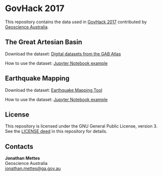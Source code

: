 # GovHack 2017
This repository contains the data used in [GovHack 2017](https://govhack.org) contributed by [Geoscience Australia](http://www.ga.gov.au).


## The Great Artesian Basin
Download the dataset: [Digital datasets from the GAB Atlas](http://www.ga.gov.au/scientific-topics/water/groundwater/gab/digital-datasets-from-the-gab-atlas)

How to use the dataset: [Jupyter Notebook example](https://github.com/GeoscienceAustralia/GovHack-2017/blob/master/Great%20Artesian%20Basin%20-%20Getting%20Started.ipynb)


## Earthquake Mapping
Download the dataset: [Earthquake Mapping Tool](http://www.ga.gov.au/earthquakes/searchQuake.do)

How to use the dataset: [Jupyter Notebook example](https://github.com/GeoscienceAustralia/GovHack-2017/blob/master/Earthquakes%20-%20Getting%20Started.ipynb)


## License
This repository is licensed under the GNU General Public License, version 3. See the [LICENSE deed](COPYING) in this repository for details.


## Contacts
**Jonathan Mettes**  
Geoscience Australia  
<jonathan.mettes@ga.gov.au>  
